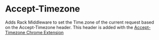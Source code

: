 # Accept-Timezone
Adds Rack Middleware to set the Time.zone of the current request based on the Accept-Timezone header.
This header is added with the [Accept-Timezone Chrome Extension](https://github.com/ericsaupe/accept-timezone)
